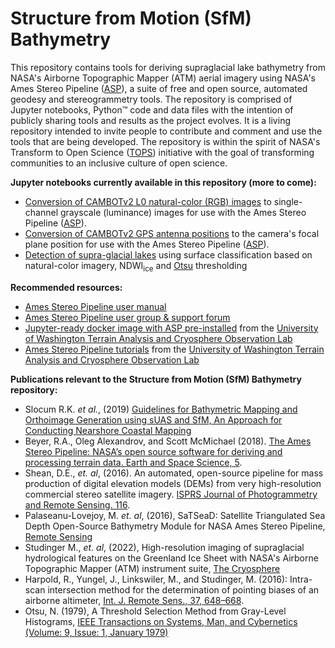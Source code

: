 # Structure from Motion (SfM) Bathymetry
This repository contains tools for deriving supraglacial lake bathymetry from NASA's Airborne Topographic Mapper (ATM) aerial imagery using NASA's Ames Stereo Pipeline ([ASP](https://stereopipeline.readthedocs.io/en/latest/index.html)), a suite of free and open source, automated geodesy and stereogrammetry tools. The repository is comprised of Jupyter notebooks, Python™ code and data files with the intention of publicly sharing tools and results as the project evolves. It is a living repository intended to invite people to contribute and comment and use the tools that are being developed. The repository is within the spirit of NASA's Transform to Open Science ([TOPS](https://nasa.github.io/Transform-to-Open-Science/)) initiative with the goal of transforming communities to an inclusive culture of open science.

**Jupyter notebooks currently available in this repository (more to come):**
* [Conversion of CAMBOTv2 L0 natural-color (RGB) images](https://github.com/mstudinger/ATM-SfM-Bathymetry/blob/main/Jupyter/CAMBOTv2_RGB_to_luminance.ipynb) to single-channel grayscale (luminance) images for use with the Ames Stereo Pipeline ([ASP](https://stereopipeline.readthedocs.io/en/latest/index.html)).
* [Conversion of CAMBOTv2 GPS antenna positions](https://github.com/mstudinger/ATM-SfM-Bathymetry/blob/main/Jupyter/CAMBOTv2_convert_GPS_to_camera_pos.ipynb) to the camera's focal plane position for use with the Ames Stereo Pipeline ([ASP](https://stereopipeline.readthedocs.io/en/latest/index.html)).
* [Detection of supra-glacial lakes](https://github.com/mstudinger/ATM-SfM-Bathymetry/blob/main/Jupyter/CAMBOTv2_lake_detection_using_NDWI_and_Otsu_thresholding.ipynb) using surface classification based on natural-color imagery, NDWI<sub>ice</sub> and [Otsu](https://doi.org/10.1109/TSMC.1979.4310076) thresholding

**Recommended resources:**
* [Ames Stereo Pipeline user manual](https://stereopipeline.readthedocs.io/en/latest/index.html)
* [Ames Stereo Pipeline user group & support forum](https://groups.google.com/forum/#!forum/ames-stereo-pipeline-support)
* [Jupyter-ready docker image with ASP pre-installed](https://github.com/uw-cryo/asp-binder) from the [University of Washington Terrain Analysis and Cryosphere Observation Lab](https://github.com/uw-cryo)
* [Ames Stereo Pipeline tutorials](https://github.com/uw-cryo/asp_tutorials) from the [University of Washington Terrain Analysis and Cryosphere Observation Lab](https://github.com/uw-cryo)

**Publications relevant to the Structure from Motion (SfM) Bathymetry repository:**
* Slocum R.K. *et al.*, (2019) [Guidelines for Bathymetric Mapping and Orthoimage Generation using sUAS and SfM, An Approach for Conducting Nearshore Coastal Mapping](https://repository.library.noaa.gov/view/noaa/22923)
* Beyer, R.A., Oleg Alexandrov, and Scott McMichael (2018). [The Ames Stereo Pipeline: NASA’s open source software for deriving and processing terrain data. Earth and Space Science, 5](https://doi.org/10.1029/2018EA000409).
* Shean, D.E., *et. al*, (2016). An automated, open-source pipeline for mass production of digital elevation models (DEMs) from very high-resolution commercial stereo satellite imagery. [ISPRS Journal of Photogrammetry and Remote Sensing. 116](https://doi.org/10.1016/j.isprsjprs.2016.03.012).
* Palaseanu-Lovejoy, M. *et. al*, (2016), SaTSeaD: Satellite Triangulated Sea Depth Open-Source Bathymetry Module for NASA Ames Stereo Pipeline, [Remote Sensing](https://www.mdpi.com/2072-4292/15/16/3950)
* Studinger M., *et. al*, (2022), High-resolution imaging of supraglacial hydrological features on the Greenland Ice Sheet with NASA's Airborne Topographic Mapper (ATM) instrument suite, [The Cryosphere](https://doi.org/10.5194/tc-16-3649-2022)
* Harpold, R., Yungel, J., Linkswiler, M., and Studinger, M. (2016): Intra-scan intersection method for the determination of pointing biases of an airborne altimeter, [Int. J. Remote Sens., 37, 648–668](https://doi.org/10O.1080/01431161.2015.1137989).  
* Otsu, N. (1979), A Threshold Selection Method from Gray-Level Histograms, [IEEE Transactions on Systems, Man, and Cybernetics (Volume: 9, Issue: 1, January 1979)](https://doi.org/10.1109/TSMC.1979.4310076)
